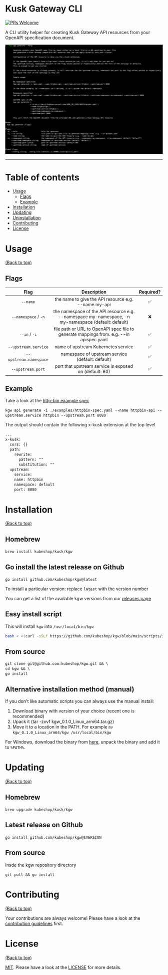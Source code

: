 # Kusk Gateway CLI

[![PRs Welcome](https://img.shields.io/badge/PRs-welcome-brightgreen.svg?style=shields)](http://makeapullrequest.com)

A CLI utility helper for creating Kusk Gateway API resources from your OpenAPI specification document.

 ![image](./img/screenshot.png)

---

# Table of contents

- [Usage](#usage)
  - [Flags](#flags)
  - [Example](#example)
- [Installation](#installation)
- [Updating](#updating)
- [Uninstallation](#uninstallation)
- [Contributing](#contributing)
- [License](#license)

# Usage

[(Back to top)](#table-of-contents)

## Flags
|          Flag          |                                             Description                                             | Required? |
|:----------------------:|:---------------------------------------------------------------------------------------------------:|:---------:|
|        `--name`        |                         the name to give the API resource e.g. --name my-api                        |     ✅     |
|  `--namespace` / `-n`  | the namespace of the API resource e.g. --namespace my-namespace, -n my-namespace (default: default) |     ❌     |
|      `--in` / `-i`     |       file path or URL to OpenAPI spec file to generate mappings from. e.g. --in apispec.yaml       |     ✅     |
|  `--upstream.service`  |                                 name of upstream Kubernetes service                                 |     ✅     |
| `--upstream.namespace` |                           namespace of upstream service (default: default)                          |     ✅     |
|    `--upstream.port`   |                        port that upstream service is exposed on (default: 80)                       |     ✅     |

## Example
Take a look at the [http-bin example spec](./examples/httpbin-spec.yaml)

```
kgw api generate -i ./examples/httpbin-spec.yaml --name httpbin-api --upstream.service httpbin --upstream.port 8080
```

The output should contain the following x-kusk extension at the top level
```
...
x-kusk:
  cors: {}
  path:
    rewrite:
      pattern: ""
      substitution: ""
  upstream:
    service:
	name: httpbin
	namespace: default
	port: 8080
```

# Installation

[(Back to top)](#table-of-contents)

## Homebrew
`brew install kubeshop/kusk/kgw`

## Go install the latest release on Github
`go install github.com/kubeshop/kgw@latest`

To install a particular version: replace `latest` with the version number

You can get a list of the available kgw versions from our [releases page](https://github.com/kubeshop/kgw/releases)

## Easy install script
This will install `kgw` into `/usr/local/bin/kgw`

```sh
bash < <(curl -sSLf https://github.com/kubeshop/kgw/blob/main/scripts/install.sh)
```

## From source
```
git clone git@github.com:kubeshop/kgw.git && \
cd kgw && \
go install
```

## Alternative installation method (manual)

If you don't like automatic scripts you can always use the manual install:

1. Download binary with version of your choice (recent one is recommended)
2. Upack it (tar -zxvf kgw_0.1.0_Linux_arm64.tar.gz)
3. Move it to a location in the PATH. For example `mv kgw_0.1.0_Linux_arm64/kgw /usr/local/bin/kgw`

For Windows, download the binary from [here](https://github.com/kubeshop/kgw/releases), unpack the binary and add it to `%PATH%`. 

# Updating

[(Back to top)](#table-of-contents)

## Homebrew
`brew upgrade kubeshop/kusk/kgw`

## Latest release on Github
`go install github.com/kubeshop/kgw@$VERSION`

## From source
Insde the kgw repository directory
```
git pull && go install
```

# Contributing

[(Back to top)](#table-of-contents)

Your contributions are always welcome! Please have a look at the [contribution guidelines](https://github.com/kubeshop/.github/blob/main/CONTRIBUTING.md) first.

# License

[(Back to top)](#table-of-contents)


[MIT](https://mit-license.org/). Please have a look at the [LICENSE](LICENSE) for more details.
